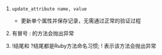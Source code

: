 1. `update_attribute name, value`
   - 更新单个属性并保存记录，无需通过正常的验证过程

2. 有冒号 : 的方法会抛出异常

3. !结尾和 ?结尾都是Ruby方法命名习惯; ! 表示该方法会抛出异常